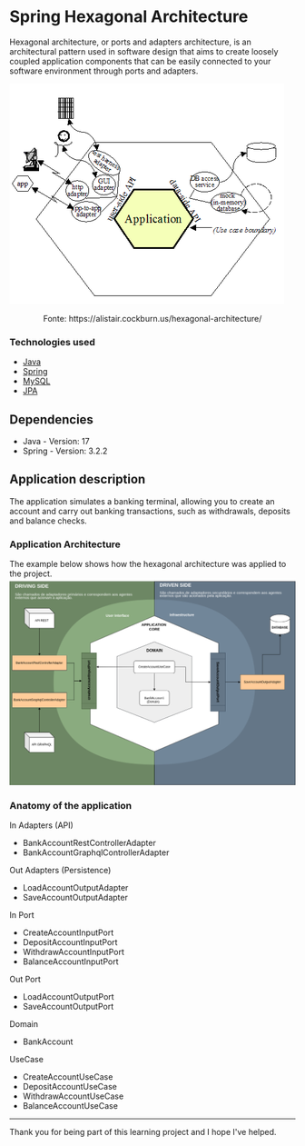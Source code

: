 # Spring Hexagonal Architecture

Hexagonal architecture, or ports and adapters architecture, is an architectural pattern used in software design that aims to create loosely coupled application components that can be easily connected to your software environment through ports and adapters.

![figura-original-arquitetura-hexagonal.png](figura-original-arquitetura-hexagonal.png)
<div style="text-align: center;">Fonte: https://alistair.cockburn.us/hexagonal-architecture/</div>

### Technologies used

* [Java](https://www.java.com/en/)
* [Spring](https://spring.io/)
* [MySQL](https://www.mysql.com/)
* [JPA](https://spring.io/projects/spring-data-jpa)

## Dependencies

* Java - Version: 17
* Spring - Version: 3.2.2

## Application description

The application simulates a banking terminal, allowing you to create an account and carry out banking transactions, such as withdrawals, deposits and balance checks.

### Application Architecture

The example below shows how the hexagonal architecture was applied to the project.
![figura-projeto-arquitetura-hexagonal.png](figura-projeto-arquitetura-hexagonal.png)

### Anatomy of the application

In Adapters (API)
- BankAccountRestControllerAdapter
- BankAccountGraphqlControllerAdapter

Out Adapters (Persistence)
- LoadAccountOutputAdapter
- SaveAccountOutputAdapter

In Port
- CreateAccountInputPort
- DepositAccountInputPort
- WithdrawAccountInputPort
- BalanceAccountInputPort

Out Port
- LoadAccountOutputPort
- SaveAccountOutputPort

Domain
- BankAccount

UseCase
- CreateAccountUseCase
- DepositAccountUseCase
- WithdrawAccountUseCase
- BalanceAccountUseCase
---
Thank you for being part of this learning project and I hope I've helped.
